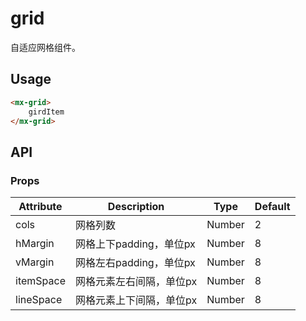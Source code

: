 # grid
自适应网格组件。

## Usage

```html
<mx-grid>
    girdItem
</mx-grid>
```

## API 

### Props

| Attribute | Description              | Type   | Default |
| --------- | ------------------------ | ------ | ------- |
| cols      | 网格列数                 | Number | 2       |
| hMargin   | 网格上下padding，单位px  | Number | 8       |
| vMargin   | 网格左右padding，单位px  | Number | 8       |
| itemSpace | 网格元素左右间隔，单位px | Number | 8       |
| lineSpace | 网格元素上下间隔，单位px | Number | 8       |

